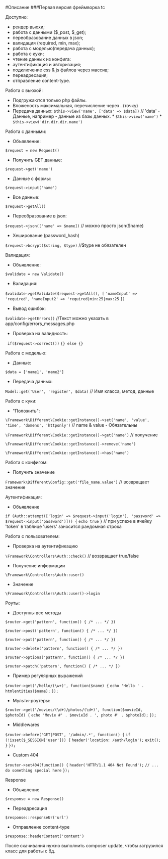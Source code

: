 #Описание
<addr>
###Первая версия фреймворка tc

Доступно:
  * рендер вьюхи;
  * работа с данными ($_post, $_get);
  * переобразование данных в json;
  * валидация (required, min, max);
  * работа с моделью(передача данных);
  * работа с куки;
  * чтение данных из конфига:
  * аутентификация и авторизация;
  * подключение css & js файлов через массив;
  * переадресация;
  * отправление content-type.



Работа с вьюхой:
   * Подгружаются только php файлы.
   * Вложеность максимальная, перечисление через . (точку)
   * Передача данных:
`$this->view('name', ['data' => $data])` // 'data' - Данные, например - данные из базы данных.
    * `$this->view('name')`
    * `$this->view('dir.dir.dir.name')`


Работа с данными:

* Объявление:

`$request = new Request()`

* Получить GET данные:

`$request->get('name')`

* Данные с формы:

`$request->input('name')`

* Все данные:

`$request->getAll()`
* Переобразование в json:

`$request->json(['name' => $name])` // можно просто json($name)

* Хеширование (password_hash)

`$request->bcrypt($string, $type)` //$type не обязателен


Валидация:

* Объявление:

`$validate = new Validate()`

* Валидация:

`$validate->getValidate($request->getAll(), [`
`'nameInput' => 'required',`
`'nameInput2' => 'required|min:25|max:25`
`])`

* Вывод ошибок:

`$validate->getErrors()` //Текст можно указать в app/config/errors_messages.php

* Проверка на валидность:

` if($request->correct())`
`{} else {}`


Работа с моделью:

* Данные:

`$data = ['name1', 'name2']`

* Передача данных:

`Model::get('User', 'register', $data)` // Имя класса, метод, данные



Работа с куки:

* "Положить":

`\Framework\Different\Cookie::getInstance()->set('name', 'value', 'time', 'domens', 'httponly')` // name & value - Обязательны

`\Framework\Different\Cookie::getInstance()->get('name')` // получение

`\Framework\Different\Cookie::getInstance()->remove('name')`

`\Framework\Different\Cookie::getInstance()->has('name')`



Работа с конфигом:

* Получить значение

`Framework\Different\Config::get('file_name.value')` // возвращает значение



Аутентификация:

* Объявление

`if (Auth::attempt(['login' => $request->input('login'), 'password' => $request->input('password')])) {`
`echo true`
`}` // при успехе в ячейку 'token' в таблице 'users' заносится рандомная строка



Работа с пользователем:

* Проверка на аутентификацию

`\Framework\Controllers\Auth::check()` // возвращает true/false

* Получение информации

`\Framework\Controllers\Auth::user()`

* Значение

`\Framework\Controllers\Auth::user()->login`



Роуты:

* Доступны все методы

`$router->get('pattern', function() { /* ... */ })`

`$router->post('pattern', function() { /* ... */ })`

`$router->put('pattern', function() { /* ... */ })`

`$router->delete('pattern', function() { /* ... */ })`

`$router->options('pattern', function() { /* ... */ })`

`$router->patch('pattern', function() { /* ... */ })`

* Пример регулярных выражений

`$router->get('/hello/(\w+)', function($name) {`
`echo 'Hello ' . htmlentities($name);`
`});`

* Мульти-роутеры:

`$router->get('/movies/(\d+)/photos/(\d+)', function($movieId, $photoId) {`
`echo 'Movie #' . $movieId . ', photo #' . $photoId);`
`});`

* Middlewares

`$router->before('GET|POST', '/admin/.*', function() {`
   `if (!isset($_SESSION['user'])) {`
   `header('location: /auth/login');`
   `exit();`
  `}`
`});`

* Custom 404

`$router->set404(function() {`
`header('HTTP/1.1 404 Not Found');`
`// ... do something special here`
`});`



Response

* Объявление

`$response = new Response()`

* Переадресация

`$response::responseUr('url')`

* Отправление content-type

`$response::headerContent('content')`


После скачивания нужно выполнить composer update, чтобы загрузился класс для работы с бд.